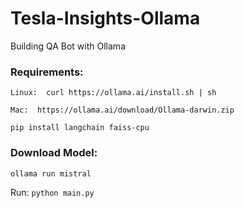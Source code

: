# Tesla-Insights-Ollama
Building QA Bot with Ollama

### Requirements:

```Linux:  curl https://ollama.ai/install.sh | sh```

```Mac:  https://ollama.ai/download/Ollama-darwin.zip```

```pip install langchain faiss-cpu``` 

### Download Model:

```ollama run mistral```

Run: ```python main.py```

